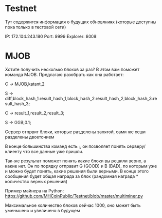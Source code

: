 # Testnet
Тут содержится информация о будущих обновлниях (которые доступны пока только в тестовой сети)

IP: 172.104.243.180
Port: 9999
Explorer: 8008

# MJOB
Хотите получить несколько блоков за раз? В этом вам поможет команда MJOB. Предлагаю разобрать как она работает:

С -> MJOB,katant,2

S -> diff,block_hash_1:result_hash_1,block_hash_2:result_hash_2,block_hash_3:result_hash_3;

C -> result_1,result_2,result_3;

S -> GGB,0.1;

Сервер отпрвит блоки, которые разделены запятой, сами же хеши разделены двоеточием

В конце большинства команд есть ;, он позволяет понять серверу/клиенту что все данные уже пришли.

Так-же результат поможет понять какие блоки вы решили верно, а какие нет. Он по порядку отправит G (GOOD) и B (BAD), по которым уже и можно будет понять, какие решения были верными. В конце этого сообщения будет общая награда за блок (рандомная награда * количество верных решений)

Пример майнера на Python: https://github.com/MHCoinPublic/Testnet/blob/master/multiminer.py

Максимальное количество блоков сейчас 1000, оно может быть уменьшено и увеличено в будущем
